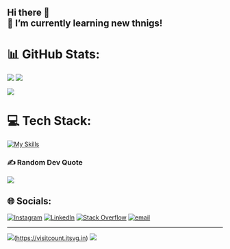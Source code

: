 ## Hi there 👋 <br>🌱 I’m currently learning new thnigs!

# 📊 GitHub Stats:
![](https://github-readme-stats.vercel.app/api?username=lkmalak&theme=ambient_gradient&hide_border=false&include_all_commits=false&count_private=false) <span/>
![](https://nirzak-streak-stats.vercel.app/?user=lkmalak&theme=ambient_gradient&hide_border=false)
<p align="left"> 
 <img src="https://komarev.com/ghpvc/?username=lkmalak&color=ff69b4" /> 
</p>


# 💻 Tech Stack:
[![My Skills](https://skillicons.dev/icons?i=js,html,css,cpp,java,php,ts,c,py,django,nodejs,express,bootstrap,tailwind,spring,laravel,react,mysql,postgres,graphql,git,postman,pr,ps,ai,figma&theme=light)](https://skillicons.dev)

### ✍️ Random Dev Quote
![](https://quotes-github-readme.vercel.app/api?type=vetical&theme=light)


## 🌐 Socials:
[![Instagram](https://img.shields.io/badge/Instagram-%23E4405F.svg?logo=Instagram&logoColor=white)](https://instagram.com/lakehal_malak_) [![LinkedIn](https://img.shields.io/badge/LinkedIn-%230077B5.svg?logo=linkedin&logoColor=white)](https://linkedin.com/in/www.linkedin.com/in/malak-lakehal-261854225) [![Stack Overflow](https://img.shields.io/badge/-Stackoverflow-FE7A16?logo=stack-overflow&logoColor=white)](https://stackoverflow.com/users/user:31103971) [![email](https://img.shields.io/badge/Email-D14836?logo=gmail&logoColor=white)](mailto:malaklakehal510@gmail.com) 

---

<!-- Proudly created with GPRM ( https://gprm.itsvg.in ) -->
<!--
**lkmalak/lkmalak** is a ✨ _special_ ✨ repository because its `README.md` (this file) appears on your GitHub profile.

Here are some ideas to get you started:

- 🔭 I’m currently working on ...
- 🌱 I’m currently learning ...
- 👯 I’m looking to collaborate on ...
- 🤔 I’m looking for help with ...
- 💬 Ask me about ...
- 📫 How to reach me: ...
- 😄 Pronouns: ...
- ⚡ Fun fact: ...
-->
![](https://visitcount.itsvg.in/api?id=lkmalak&label=Profile%20Views&color=10&icon=5&pretty=true)(https://visitcount.itsvg.in)
![](https://hit.yhype.me/github/profile?account_id=82735602)

